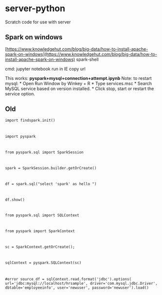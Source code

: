 # server-python
Scratch code for use with server

## Spark on windows

[https://www.knowledgehut.com/blog/big-data/how-to-install-apache-spark-on-windows](https://www.knowledgehut.com/blog/big-data/how-to-install-apache-spark-on-windows)
spark-shell

cmd: jupyter notebook
run in IE
copy url

This works:
**pyspark+mysql+connection+attempt.ipynb**
Note: to restart mysql:
          * Open Run Window by Winkey + R
          * Type services.msc
          * Search MySQL service based on version installed.
          * Click stop, start or restart the service option.

## Old
<code>import findspark.init()

import pyspark

from pyspark.sql import SparkSession

spark = SparkSession.builder.getOrCreate()

df = spark.sql("select 'spark' as hello ")

df.show()

from pyspark.sql import SQLContext

from pyspark import SparkContext

sc = SparkContext.getOrCreate();

sqlContext = pyspark.SQLContext(sc)

#error
source_df = sqlContext.read.format('jdbc').options(
          url='jdbc:mysql://localhost/hrsample',
          driver='com.mysql.jdbc.Driver',
          dbtable='employeeinfo',
          user='newuser',
          password='newuser').load()
</code>

